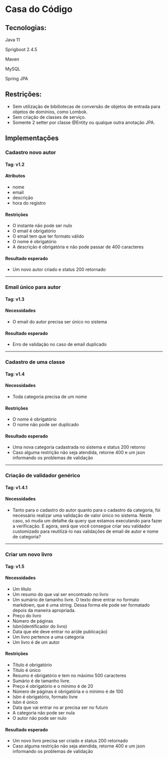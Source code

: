 # Casa do Código

## Tecnologias:

Java 11

Sprigboot 2.4.5

Maven

MySQL

Spring JPA



## Restrições:

* Sem utilização de bibiliotecas de conversão de objetos de entrada para objetos de domínios, como Lombok.
* Sem criação de classes de serviço.
* Somente 2 setter por classe @Entity ou qualque outra anotação JPA.



## Implementações

### Cadastro novo autor

#### Tag: v1.2

#### Atributos

* nome
* email
* descrição
* hora do registro

#### Restrições

- O instante não pode ser nulo
- O email é obrigatório
- O email tem que ter formato válido
- O nome é obrigatório
- A descrição é obrigatória e não pode passar de 400 caracteres

#### Resultado esperado

- Um novo autor criado e status 200 retornado

------

### Email único para autor

#### Tag: v1.3

#### Necessidades

- O email do autor precisa ser único no sistema

#### Resultado esperado

- Erro de validação no caso de email duplicado

------

### Cadastro de uma classe

#### Tag: v1.4

#### Necessidades

- Toda categoria precisa de um nome

#### Restrições

- O nome é obrigatório
- O nome não pode ser duplicado

#### Resultado esperado

- Uma nova categoria cadastrada no sistema e status 200 retorno
- Caso alguma restrição não seja atendida, retorne 400 e um json informando os problemas de validação

------

### Criação de validador genérico

#### Tag: v1.4.1

#### Necessidades

- Tanto para o cadastro do autor quanto para o cadastro da categoria, foi necessário realizar uma validação de valor único no sistema. Neste caso, só muda um detalhe da query que estamos executando para fazer a verificação. E agora, será que você consegue criar seu validador customizado para reutilizá-lo nas validações de email de autor e nome de categoria?

------

### Criar um novo livro

#### Tag: v1.5

#### Necessidades

- Um título
- Um resumo do que vai ser encontrado no livro
- Um sumário de tamanho livre. O texto deve entrar no formato markdown, que é uma string. Dessa forma ele pode ser formatado depois da maneira apropriada.
- Preço do livro
- Número de páginas
- Isbn(identificador do livro)
- Data que ele deve entrar no ar(de publicação)
- Um livro pertence a uma categoria
- Um livro é de um autor

#### Restrições

- Título é obrigatório
- Título é único
- Resumo é obrigatório e tem no máximo 500 caracteres
- Sumário é de tamanho livre.
- Preço é obrigatório e o mínimo é de 20
- Número de páginas é obrigatória e o mínimo é de 100
- Isbn é obrigatório, formato livre
- Isbn é único
- Data que vai entrar no ar precisa ser no futuro
- A categoria não pode ser nula
- O autor não pode ser nulo

#### Resultado esperado

- Um novo livro precisa ser criado e status 200 retornado
- Caso alguma restrição não seja atendida, retorne 400 e um json informando os problemas de validação